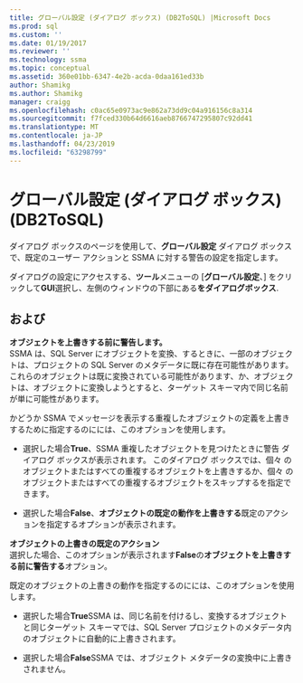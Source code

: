 ```yaml
---
title: グローバル設定 (ダイアログ ボックス) (DB2ToSQL) |Microsoft Docs
ms.prod: sql
ms.custom: ''
ms.date: 01/19/2017
ms.reviewer: ''
ms.technology: ssma
ms.topic: conceptual
ms.assetid: 360e01bb-6347-4e2b-acda-0daa161ed33b
author: Shamikg
ms.author: Shamikg
manager: craigg
ms.openlocfilehash: c0ac65e0973ac9e862a73dd9c04a916156c8a314
ms.sourcegitcommit: f7fced330b64d6616aeb8766747295807c92dd41
ms.translationtype: MT
ms.contentlocale: ja-JP
ms.lasthandoff: 04/23/2019
ms.locfileid: "63298799"
---
```

# <a name="global-settings-dialogs-db2tosql"></a>グローバル設定 (ダイアログ ボックス) (DB2ToSQL)
ダイアログ ボックスのページを使用して、**グローバル設定** ダイアログ ボックスで、既定のユーザー アクションと SSMA に対する警告の設定を指定します。  
  
ダイアログの設定にアクセスする、**ツール**メニューの [**グローバル設定**、] をクリックして**GUI**選択し、左側のウィンドウの下部にある**をダイアログボックス**.  
  
## <a name="options"></a>および  
**オブジェクトを上書きする前に警告します。**  
SSMA は、SQL Server にオブジェクトを変換、するときに、一部のオブジェクトは、プロジェクトの SQL Server のメタデータに既に存在可能性があります。 これらのオブジェクトは既に変換されている可能性があります、か、オブジェクトは、オブジェクトに変換しようとすると、ターゲット スキーマ内で同じ名前が単に可能性があります。  
  
かどうか SSMA でメッセージを表示する重複したオブジェクトの定義を上書きするために指定するのにには、このオプションを使用します。  
  
-   選択した場合**True**、SSMA 重複したオブジェクトを見つけたときに警告 ダイアログ ボックスが表示されます。 このダイアログ ボックスでは、個々 のオブジェクトまたはすべての重複するオブジェクトを上書きするか、個々 のオブジェクトまたはすべての重複するオブジェクトをスキップするを指定できます。  
  
-   選択した場合**False**、**オブジェクトの既定の動作を上書きする**既定のアクションを指定するオプションが表示されます。  
  
**オブジェクトの上書きの既定のアクション**  
選択した場合、このオプションが表示されます**False**の**オブジェクトを上書きする前に警告する**オプション。  
  
既定のオブジェクトの上書きの動作を指定するのにには、このオプションを使用します。  
  
-   選択した場合**True**SSMA は、同じ名前を付けるし、変換するオブジェクトと同じターゲット スキーマでは、SQL Server プロジェクトのメタデータ内のオブジェクトに自動的に上書きされます。  
  
-   選択した場合**False**SSMA では、オブジェクト メタデータの変換中に上書きされません。  
  
